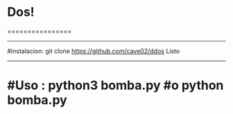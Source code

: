 
# Dos!
================
_______________
#instalacion:
git clone https://github.com/cave02/ddos
Listo
_______________
#Uso :
python3 bomba.py
#o
python bomba.py
================

